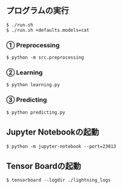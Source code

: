 ## プログラムの実行

```
$ ./run.sh
$ ./run.sh +defaults.models=cat
```

### ① Preprocessing

```
$ python -m src.preprocessing
```

### ② Learning

```
$ python learning.py
```

### ③ Predicting

```
$ python predicting.py
```

## Jupyter Notebookの起動

```
$ python -m jupyter-notebook --port=23013
```

## Tensor Boardの起動

```
$ tensorboard --logdir ./lightning_logs
```